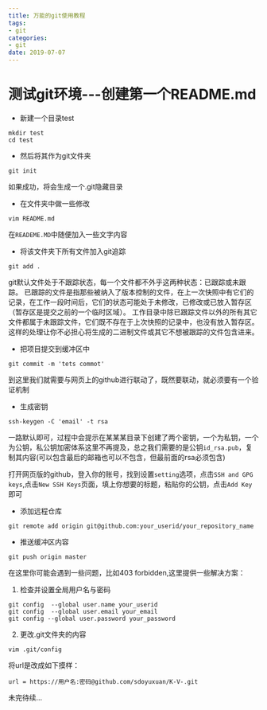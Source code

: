 ```yaml
---
title: 万能的git使用教程
tags: 
- git
categories: 
- git
date: 2019-07-07
---
```


# 测试git环境---创建第一个README.md

- 新建一个目录test
```
mkdir test
cd test
```
- 然后将其作为git文件夹
```
git init
```

如果成功，将会生成一个.git隐藏目录

- 在文件夹中做一些修改
```
vim README.md
```
在`READEME.MD`中随便加入一些文字内容

- 将该文件夹下所有文件加入git追踪
```
git add .
```
git默认文件处于不跟踪状态，每一个文件都不外乎这两种状态：已跟踪或未跟踪。 已跟踪的文件是指那些被纳入了版本控制的文件，在上一次快照中有它们的记录，在工作一段时间后，它们的状态可能处于未修改，已修改或已放入暂存区（暂存区是提交之前的一个临时区域）。 工作目录中除已跟踪文件以外的所有其它文件都属于未跟踪文件，它们既不存在于上次快照的记录中，也没有放入暂存区。这样的处理让你不必担心将生成的二进制文件或其它不想被跟踪的文件包含进来。

- 把项目提交到缓冲区中
```
git commit -m 'tets commot'
```
到这里我们就需要与网页上的github进行联动了，既然要联动，就必须要有一个验证机制

- 生成密钥
```
ssh-keygen -C 'email' -t rsa
```
一路默认即可，过程中会提示在某某某目录下创建了两个密钥，一个为私钥，一个为公钥，私公钥加密体系这里不再提及，总之我们需要的是公钥`id_rsa.pub`，复制其内容(可以包含最后的邮箱也可以不包含，但最前面的rsa必须包含)

打开网页版的github，登入你的账号，找到设置`setting`选项，点击`SSH and GPG keys`,点击`New SSH Keys`页面，填上你想要的标题，粘贴你的公钥，点击`Add Key`即可

- 添加远程仓库
```
git remote add origin git@github.com:your_userid/your_repository_name
```

- 推送缓冲区内容
```
git push origin master
```
在这里你可能会遇到一些问题，比如403 forbidden,这里提供一些解决方案：
1. 检查并设置全局用户名与密码
```
git config  --global user.name your_userid
git config  --global user.email your_email
git config --global user.password your_password
```
2. 更改.git文件夹的内容
```
vim .git/config
```
将url是改成如下摸样：
```
url = https://用户名:密码@github.com/sdoyuxuan/K-V-.git
```


未完待续...
 
